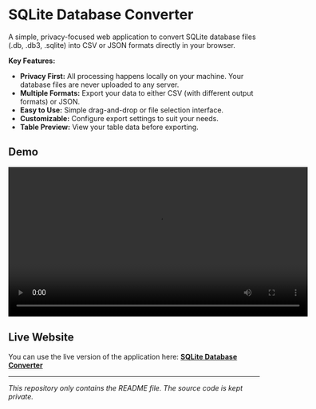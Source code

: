 # SQLite Database Converter

A simple, privacy-focused web application to convert SQLite database files (.db, .db3, .sqlite) into CSV or JSON formats directly in your browser.

**Key Features:**

*   **Privacy First:** All processing happens locally on your machine. Your database files are never uploaded to any server.
*   **Multiple Formats:** Export your data to either CSV (with different output formats) or JSON.
*   **Easy to Use:** Simple drag-and-drop or file selection interface.
*   **Customizable:** Configure export settings to suit your needs.
*   **Table Preview:** View your table data before exporting.

## Demo

<video src="https://res.cloudinary.com/dn42qkskw/video/upload/f_auto:video,q_auto/v1/Portfolio/ny3tfpuoqmpdo1tqwbzw" controls width="600">
  Your browser does not support the video tag. Click <a href="https://res.cloudinary.com/dn42qkskw/video/upload/f_auto:video,q_auto/v1/Portfolio/ny3tfpuoqmpdo1tqwbzw">here</a> to watch the video.
</video>

## Live Website

You can use the live version of the application here: **[SQLite Database Converter](https://dbconverter.live/)**

---

*This repository only contains the README file. The source code is kept private.*
